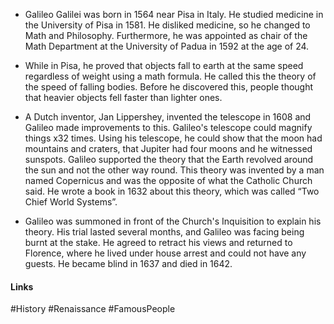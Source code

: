 - Galileo Galilei was born in 1564 near Pisa in Italy. He studied medicine in the University of Pisa in 1581. He disliked medicine, so he changed to Math and Philosophy. Furthermore, he was appointed as chair of the Math Department at the University of Padua in 1592 at the age of 24.

- While in Pisa, he proved that objects fall to earth at the same speed regardless of weight using a math formula. He called this the theory of the speed of falling bodies. Before he discovered this, people thought that heavier objects fell faster than lighter ones.

- A Dutch inventor, Jan Lippershey, invented the telescope in 1608 and Galileo made improvements to this. Galileo's telescope could magnify things x32 times. Using his telescope, he could show that the moon had mountains and craters, that Jupiter had four moons and he witnessed sunspots. Galileo supported the theory that the Earth revolved around the sun and not the other way round. This theory was invented by a man named Copernicus and was the opposite of what the Catholic Church said. He wrote a book in 1632 about this theory, which was called “Two Chief World Systems”.

- Galileo was summoned in front of the Church's Inquisition to explain his theory. His trial lasted several months, and Galileo was facing being burnt at the stake. He agreed to retract his views and returned to Florence, where he lived under house arrest and could not have any guests. He became blind in 1637 and died in 1642.

#### Links
#History #Renaissance #FamousPeople 